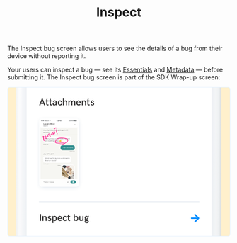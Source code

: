 ﻿---
id: inspect
title: Inspect
---
The Inspect bug screen allows users to see the details of a bug from their device without reporting it.

Your users can inspect a bug — see its [Essentials](react/essentials.md) and [Metadata](react/quick-facts.md) — before submitting it. The Inspect bug screen is part of the SDK Wrap-up screen:

![Inspect screen](../assets/inspect_screen.png)
